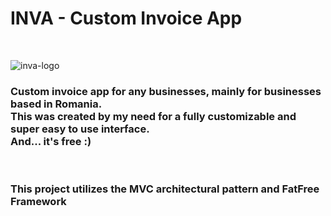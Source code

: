 # INVA - Custom Invoice App
<br>

![inva-logo](https://user-images.githubusercontent.com/30357303/212912523-2db58bc1-a7b1-4f88-98f5-bcbc8087abc3.png)

<h3>
  Custom invoice app for any businesses, mainly for businesses based in Romania. <br>
  This was created by my need for a fully customizable and super easy to use interface. <br>
  And... it's free :)
</h3>
<br>
<h3>
  This project utilizes the MVC architectural pattern and FatFree Framework
</h3>
